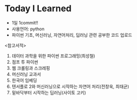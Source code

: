 # Today I Learned

* 1일 1commit!!
* 사용언어: python
* 파이썬 기초, 머신러닝, 자연어처리, 딥러닝 관련 공부한 코드 업로드

<참고서적>
1. 데이터 과학을 위한 파이썬 프로그래밍(최성철)
2. 점프 투 파이썬
3. 웹 크롤링과 스크레핑
4. 머신러닝 교과서
5. 한국어 임베딩
6. 텐서플로 2와 머신러닝으로 시작하는 자연어 처리(전창욱, 최태균)
7. 밑바닥부터 시작하는 딥러닝(사이토 고키)
